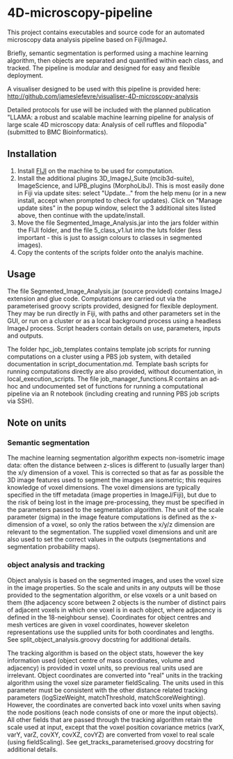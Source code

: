 
# 4D-microscopy-pipeline

This project contains executables and source code for an automated microscopy data analysis pipeline based on Fiji/ImageJ.

Briefly, semantic segmentation is performed using a machine learning algorithm, then objects are separated and quantified within each class, and tracked. The pipeline is modular and designed for easy and flexible deployment.

A visualiser designed to be used with this pipeline is provided here:
<http://github.com/jameslefevre/visualiser-4D-microscopy-analysis>

Detailed protocols for use will be included with the planned publication "LLAMA: a robust and scalable machine learning pipeline for analysis of large scale 4D microscopy data: Analysis of cell ruffles and filopodia" (submitted to BMC Bioinformatics).


## Installation

1. Install [FIJI](https://imagej.net/Fiji) on the machine to be used for computation.
2. Install the additional plugins 3D_ImageJ_Suite (mcib3d-suite), ImageScience, and IJPB_plugins (MorphoLibJ). This is most easily done in Fiji via update sites: select "Update..." from the help menu (or in a new install, accept when prompted to check for updates). Click on "Manage update sites" in the popup window, select the 3 additional sites listed above, then continue with the update/install.
3. Move the file Segmented_Image_Analysis.jar into the jars folder within the FIJI folder, and the file 5_class_v1.lut into the luts folder (less important - this is just to assign colours to classes in segmented images).
4. Copy the contents of the scripts folder onto the analyis machine.

## Usage

The file Segmented_Image_Analysis.jar (source provided) contains ImageJ extension and glue code. Computations are carried out via the parameterised groovy scripts provided, designed for flexible deployment. They may be run directly in Fiji, with paths and other parameters set in the GUI, or run on a cluster or as a local background process using a headless ImageJ process. Script headers contain details on use, parameters, inputs and outputs.

The folder hpc_job_templates contains template job scripts for running computations on a cluster using a PBS job system, with detailed documentation in script_documentation.md. Template bash scripts for running computations directly are also provided, without documentation, in local_execution_scripts. The file job_manager_functions.R contains an ad-hoc and undocumented set of functions for running a computational pipeline via an R notebook (including creating and running PBS job scripts via SSH).

## Note on units

### Semantic segmentation

The machine learning segmentation algorithm expects non-isometric image data: often the distance between z-slices is different to (usually larger than) the x/y dimension of a voxel. This is corrected so that as far as possible the 3D image features used to segment the images are isometric; this requires knowledge of voxel dimensions. The voxel dimensions are typically specified in the tiff metadata (image properties in ImageJ/Fiji), but due to the risk of being lost in the image pre-processing, they must be specified in the parameters passed to the segmentation algorithm. The unit of the scale parameter (sigma) in the image feature computations is defined as the x-dimension of a voxel, so only the ratios between the x/y/z dimension are relevant to the segmentation. The supplied voxel dimensions and unit are also used to set the correct values in the outputs (segmentations and segmentation probability maps).

### object analysis and tracking

Object analysis is based on the segmented images, and uses the voxel size in the image properties. So the scale and units in any outputs will be those provided to the segmentation algorithm, or else voxels or a unit based on them (the adjacency score between 2 objects is the number of distinct pairs of adjacent voxels in which one voxel is in each object, where adjacency is defined in the 18-neighbour sense). Coordinates for object centres and mesh vertices are given in voxel coordinates, however skeleton representations use the supplied units for both coordinates and lengths. See split_object_analysis.groovy docstring for additional details.

The tracking algorithm is based on the object stats, however the key information used (object centre of mass coordinates, volume and adjacency) is provided in voxel units, so previous real units used are irrelevant. Object coordinates are converted into "real" units in the tracking algorithm using the voxel size parameter fieldScaling. The units used in this parameter must be consistent with the other distance related tracking parameters (logSizeWeight, matchThreshold, matchScoreWeighting). However, the coordinates are converted back into voxel units when saving the node positions (each node consists of one or more the input objects). All other fields that are passed through the tracking algorithm retain the scale used at input, except that the voxel position covariance metrics (varX, varY, varZ, covXY, covXZ, covYZ) 
are converted from voxel to real scale (using fieldScaling). See get_tracks_parameterised.groovy docstring for additional details.



